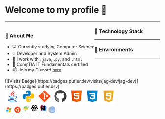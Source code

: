 <h1>Welcome to my profile 🚀</h1>
<hr>
<div>
  <div style="float: left;">
  <h3>🤵 About Me</h3>
    <ul style="list-stle-type: none;">
      <li style="list-stle-type: none;">💻 Currently studying Computer Science</li>
      <li>💡 Developer and System Admin</li>
      <li>🔧 I work with <code>.java</code>, <code>.py</code>, and <code>.html</code></li>
      <li>📓 CompTIA IT Fundamentals certified</li>
      <li>📫 Join my Discord <a href="https://discord.gg/9SNENvp">here</a></li>
    </ul>
  </div>
  <div style="float: left;">
    [![Visits Badge](https://badges.pufler.dev/visits/jag-dev/jag-dev)](https://badges.pufler.dev)
  </div>
</div>
<h3>🔭 Technology Stack</h3>
<hr>
<div style="float: left;">
  <img src="img/java.png" alt="Java"/>
  <img src="img/python.png" alt="Python"/>
  <img src="img/git.png" alt="Git"/>
  <img src="img/github.png" alt="GitHub"/>
  <img src="img/html.png" alt="HTML"/>
  <img src="img/css.png" alt="CSS"/>
  <img src="img/javascript.png" alt="JavaScript"/>
</div>
<h3>🔨 Environments</h3>
<hr>
<div style="float: left;" >

<a href="https://www.microsoft.com" rel="nofollow">
  <img src="img/windows.png" style="max-width:75%;">
</a>

<a href="https://www.ubuntu.com/" rel="nofollow">
  <img src="img/ubuntu.png">
</a>

<a href="https://notepad-plus-plus.org/downloads/" rel="nofollow">
  <img src="img/notepad.png"style="padding-bottom: 5px;">
</a>

<a href="https://atom.io/" rel="nofollow">
  <img src="img/atom.png"style="padding-bottom: 5px;">
</a>

<a href="https://www.jetbrains.com/idea/" rel="nofollow">
  <img src="img/intellij.png"style="padding-bottom: 5px;">
</a>

<a href="https://www.eclipse.org/ide/" rel="nofollow">
  <img src="img/eclipse.png" style="height: 24px;">
</a>
</div>
